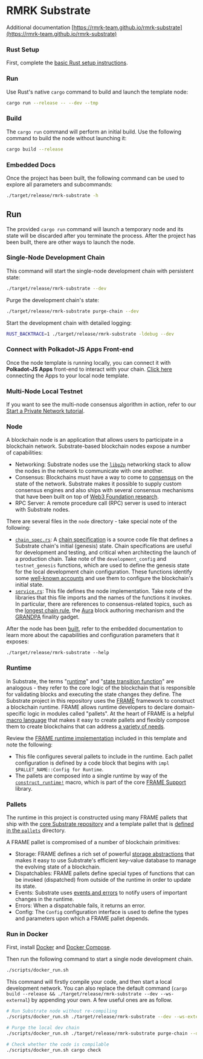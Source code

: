 # RMRK Substrate

Additional documentation [https://rmrk-team.github.io/rmrk-substrate](https://rmrk-team.github.io/rmrk-substrate)
### Rust Setup

First, complete the [basic Rust setup instructions](./docs/rust-setup.md).

### Run

Use Rust's native `cargo` command to build and launch the template node:

```sh
cargo run --release -- --dev --tmp
```

### Build

The `cargo run` command will perform an initial build. Use the following command to build the node
without launching it:

```sh
cargo build --release
```

### Embedded Docs

Once the project has been built, the following command can be used to explore all parameters and
subcommands:

```sh
./target/release/rmrk-substrate -h
```

## Run

The provided `cargo run` command will launch a temporary node and its state will be discarded after
you terminate the process. After the project has been built, there are other ways to launch the
node.

### Single-Node Development Chain

This command will start the single-node development chain with persistent state:

```bash
./target/release/rmrk-substrate --dev
```

Purge the development chain's state:

```bash
./target/release/rmrk-substrate purge-chain --dev
```

Start the development chain with detailed logging:

```bash
RUST_BACKTRACE=1 ./target/release/rmrk-substrate -ldebug --dev
```

### Connect with Polkadot-JS Apps Front-end

Once the node template is running locally, you can connect it with **Polkadot-JS Apps** front-end
to interact with your chain. [Click
here](https://polkadot.js.org/apps/#/explorer?rpc=ws://localhost:9944) connecting the Apps to your
local node template.

### Multi-Node Local Testnet

If you want to see the multi-node consensus algorithm in action, refer to our
[Start a Private Network tutorial](https://docs.substrate.io/tutorials/v3/private-network).

### Node

A blockchain node is an application that allows users to participate in a blockchain network.
Substrate-based blockchain nodes expose a number of capabilities:

- Networking: Substrate nodes use the [`libp2p`](https://libp2p.io/) networking stack to allow the
  nodes in the network to communicate with one another.
- Consensus: Blockchains must have a way to come to
  [consensus](https://docs.substrate.io/v3/advanced/consensus) on the state of the
  network. Substrate makes it possible to supply custom consensus engines and also ships with
  several consensus mechanisms that have been built on top of
  [Web3 Foundation research](https://research.web3.foundation/en/latest/polkadot/NPoS/index.html).
- RPC Server: A remote procedure call (RPC) server is used to interact with Substrate nodes.

There are several files in the `node` directory - take special note of the following:

- [`chain_spec.rs`](./node/src/chain_spec.rs): A
  [chain specification](https://docs.substrate.io/v3/runtime/chain-specs) is a
  source code file that defines a Substrate chain's initial (genesis) state. Chain specifications
  are useful for development and testing, and critical when architecting the launch of a
  production chain. Take note of the `development_config` and `testnet_genesis` functions, which
  are used to define the genesis state for the local development chain configuration. These
  functions identify some
  [well-known accounts](https://docs.substrate.io/v3/tools/subkey#well-known-keys)
  and use them to configure the blockchain's initial state.
- [`service.rs`](./node/src/service.rs): This file defines the node implementation. Take note of
  the libraries that this file imports and the names of the functions it invokes. In particular,
  there are references to consensus-related topics, such as the
  [longest chain rule](https://docs.substrate.io/v3/advanced/consensus#longest-chain-rule),
  the [Aura](https://docs.substrate.io/v3/advanced/consensus#aura) block authoring
  mechanism and the
  [GRANDPA](https://docs.substrate.io/v3/advanced/consensus#grandpa) finality
  gadget.

After the node has been [built](#build), refer to the embedded documentation to learn more about the
capabilities and configuration parameters that it exposes:

```shell
./target/release/rmrk-substrate --help
```

### Runtime

In Substrate, the terms
"[runtime](https://docs.substrate.io/v3/getting-started/glossary#runtime)" and
"[state transition function](https://docs.substrate.io/v3/getting-started/glossary#state-transition-function-stf)"
are analogous - they refer to the core logic of the blockchain that is responsible for validating
blocks and executing the state changes they define. The Substrate project in this repository uses
the [FRAME](https://docs.substrate.io/v3/runtime/frame) framework to construct a
blockchain runtime. FRAME allows runtime developers to declare domain-specific logic in modules
called "pallets". At the heart of FRAME is a helpful
[macro language](https://docs.substrate.io/v3/runtime/macros) that makes it easy to
create pallets and flexibly compose them to create blockchains that can address
[a variety of needs](https://www.substrate.io/substrate-users/).

Review the [FRAME runtime implementation](./runtime/src/lib.rs) included in this template and note
the following:

- This file configures several pallets to include in the runtime. Each pallet configuration is
  defined by a code block that begins with `impl $PALLET_NAME::Config for Runtime`.
- The pallets are composed into a single runtime by way of the
  [`construct_runtime!`](https://crates.parity.io/frame_support/macro.construct_runtime.html)
  macro, which is part of the core
  [FRAME Support](https://docs.substrate.io/v3/runtime/frame#support-crate)
  library.

### Pallets

The runtime in this project is constructed using many FRAME pallets that ship with the
[core Substrate repository](https://github.com/paritytech/substrate/tree/master/frame) and a
template pallet that is [defined in the `pallets`](./pallets/template/src/lib.rs) directory.

A FRAME pallet is compromised of a number of blockchain primitives:

- Storage: FRAME defines a rich set of powerful
  [storage abstractions](https://docs.substrate.io/v3/runtime/storage) that makes
  it easy to use Substrate's efficient key-value database to manage the evolving state of a
  blockchain.
- Dispatchables: FRAME pallets define special types of functions that can be invoked (dispatched)
  from outside of the runtime in order to update its state.
- Events: Substrate uses [events and errors](https://docs.substrate.io/v3/runtime/events-and-errors)
  to notify users of important changes in the runtime.
- Errors: When a dispatchable fails, it returns an error.
- Config: The `Config` configuration interface is used to define the types and parameters upon
  which a FRAME pallet depends.

### Run in Docker

First, install [Docker](https://docs.docker.com/get-docker/) and
[Docker Compose](https://docs.docker.com/compose/install/).

Then run the following command to start a single node development chain.

```bash
./scripts/docker_run.sh
```

This command will firstly compile your code, and then start a local development network. You can
also replace the default command
(`cargo build --release && ./target/release/rmrk-substrate --dev --ws-external`)
by appending your own. A few useful ones are as follow.

```bash
# Run Substrate node without re-compiling
./scripts/docker_run.sh ./target/release/rmrk-substrate --dev --ws-external

# Purge the local dev chain
./scripts/docker_run.sh ./target/release/rmrk-substrate purge-chain --dev

# Check whether the code is compilable
./scripts/docker_run.sh cargo check
```
